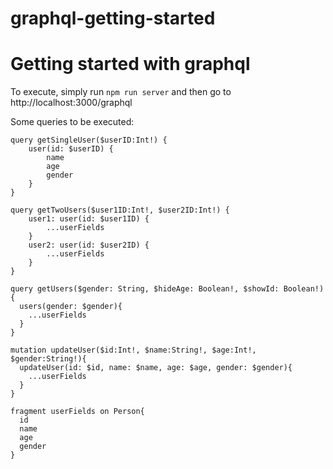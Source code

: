 # graphql-getting-started

# Getting started with graphql

To execute, simply run `npm run server` and then go to http://localhost:3000/graphql

Some queries to be executed:

```
query getSingleUser($userID:Int!) {
    user(id: $userID) {
        name
        age
        gender
    }
}

query getTwoUsers($user1ID:Int!, $user2ID:Int!) {
    user1: user(id: $user1ID) {
        ...userFields
    }
    user2: user(id: $user2ID) {
        ...userFields
    }
}

query getUsers($gender: String, $hideAge: Boolean!, $showId: Boolean!){
  users(gender: $gender){
    ...userFields
  }
}

mutation updateUser($id:Int!, $name:String!, $age:Int!, $gender:String!){
  updateUser(id: $id, name: $name, age: $age, gender: $gender){
    ...userFields
  }
}

fragment userFields on Person{
  id
  name
  age
  gender
}
```
